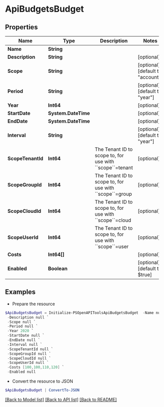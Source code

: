 # ApiBudgetsBudget
## Properties

Name | Type | Description | Notes
------------ | ------------- | ------------- | -------------
**Name** | **String** |  | 
**Description** | **String** |  | [optional] 
**Scope** | **String** |  | [optional] [default to "account"]
**Period** | **String** |  | [optional] [default to "year"]
**Year** | **Int64** |  | [optional] 
**StartDate** | **System.DateTime** |  | [optional] 
**EndDate** | **System.DateTime** |  | [optional] 
**Interval** | **String** |  | [optional] [default to "year"]
**ScopeTenantId** | **Int64** | The Tenant ID to scope to, for use with &#x60;&#x60;scope&#x60;&#x60;&#x3D;tenant  | [optional] 
**ScopeGroupId** | **Int64** | The Tenant ID to scope to, for use with &#x60;&#x60;scope&#x60;&#x60;&#x3D;group   | [optional] 
**ScopeCloudId** | **Int64** | The Tenant ID to scope to, for use with &#x60;&#x60;scope&#x60;&#x60;&#x3D;cloud  | [optional] 
**ScopeUserId** | **Int64** | The Tenant ID to scope to, for use with &#x60;&#x60;scope&#x60;&#x60;&#x3D;user  | [optional] 
**Costs** | **Int64[]** |  | [optional] 
**Enabled** | **Boolean** |  | [optional] [default to $true]

## Examples

- Prepare the resource
```powershell
$ApiBudgetsBudget = Initialize-PSOpenAPIToolsApiBudgetsBudget  -Name null `
 -Description null `
 -Scope null `
 -Period null `
 -Year 2020 `
 -StartDate null `
 -EndDate null `
 -Interval null `
 -ScopeTenantId null `
 -ScopeGroupId null `
 -ScopeCloudId null `
 -ScopeUserId null `
 -Costs [100,100,110,120] `
 -Enabled null
```

- Convert the resource to JSON
```powershell
$ApiBudgetsBudget | ConvertTo-JSON
```

[[Back to Model list]](../README.md#documentation-for-models) [[Back to API list]](../README.md#documentation-for-api-endpoints) [[Back to README]](../README.md)

